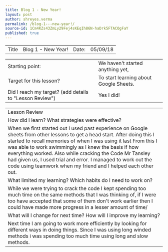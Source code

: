 ```yaml
---
title: Blog 1 - New Year!
layout: post
author: shreyes.verma
permalink: /blog-1---new-year!/
source-id: 1Cm4KZs43ZmLy29Fej4sKEqIh86N-haDrk5FTACOgFaY
published: true
---
```

 

<table>
  <tr>
    <td>Title</td>
    <td>Blog 1 - New Year!</td>
    <td>Date:</td>
    <td>05/09/18</td>
  </tr>
</table>


<table>
  <tr>
    <td>Starting point:</td>
    <td>We haven't started anything yet, </td>
  </tr>
  <tr>
    <td>Target for this lesson?</td>
    <td>To start learning about Google Sheets.</td>
  </tr>
  <tr>
    <td>Did I reach my target? 
(add details to "Lesson Review")</td>
    <td>Yes I did!</td>
  </tr>
</table>


<table>
  <tr>
    <td>Lesson Review</td>
  </tr>
  <tr>
    <td>How did I learn? What strategies were effective? </td>
  </tr>
  <tr>
    <td>When we first started out I used past experience on Google sheets from other lessons to get a head start. After doing this I started to recall memories of when I was using it last  From this I was able to work swimmingly as I knew the basis if how everything worked. Also while cracking the Code Mr Tansley had given us, I used trial and error. I managed to work out the code using teamwork when my friend and I helped each other out.</td>
  </tr>
  <tr>
    <td>What limited my learning? Which habits do I need to work on? </td>
  </tr>
  <tr>
    <td>While we were trying to crack the code I kept spending too much time on the same methods that I was thinking of, if I were too have accepted that some of them don't work earlier then I could have made more progress in a lesser amount of time/</td>
  </tr>
  <tr>
    <td>What will I change for next time? How will I improve my learning?</td>
  </tr>
  <tr>
    <td>Next time I am going to work more efficiently by looking for different ways in doing things. Since I was using long winded methods i was spending too much time using long and slow methods.</td>
  </tr>
</table>


